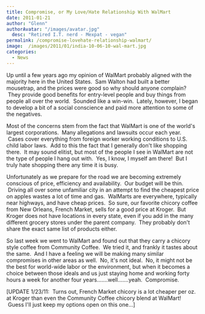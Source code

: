 ```yaml
---
title: Compromise, or My Love/Hate Relationship With WalMart
date: 2011-01-21
author: "Glenn"
authorAvatar: "/images/avatar.jpg"
  desc: "Retired I.T. nerd - Mexpat - vegan"
permalink: /compromise-lovehate-relationship-walmart/
image:  /images/2011/01/india-10-06-10-wal-mart.jpg
categories:
  - News
---
```

Up until a few years ago my opinion of WalMart probably aligned with the majority here in the United States.  Sam Walton had built a better mousetrap, and the prices were good so why should anyone complain?  They provide good benefits for entry-level people and buy things from people all over the world.  Sounded like a win-win.  Lately, however, I began to develop a bit of a social conscience and paid more attention to some of the negatives.

Most of the concerns stem from the fact that WalMart is one of the world's largest corporations.  Many allegations and lawsuits occur each year.  Cases cover everything from foreign worker working conditions to U.S. child labor laws.  Add to this the fact that I generally don't like shopping there.  It may sound elitist, but most of the people I see in WalMart are not the type of people I hang out with.  Yes, I know, I myself am there!  But I truly hate shopping there any time it is busy.

Unfortunately as we prepare for the road we are becoming extremely conscious of price, efficiency and availability.  Our budget will be thin.  Driving all over some unfamiliar city in an attempt to find the cheapest price on apples wastes a lot of time and gas.  WalMarts are everywhere, typically near highways, and have cheap prices.  So sure, our favorite chicory coffee from New Orleans, French Market, sells for a good price at Kroger.  But Kroger does not have locations in every state, even if you add in the many different grocery stores under the parent company.  They probably don't share the exact same list of products either.

So last week we went to WalMart and found out that they carry a chicory style coffee from Community Coffee.  We tried it, and frankly it tastes about the same.  And I have a feeling we will be making many similar compromises in other areas as well.  No, it's not ideal.  No, it might not be the best for world-wide labor or the environment, but when it becomes a choice between those ideals and us just staying home and working forty hours a week for another four years.......well.......yeah.  Compromise.

[UPDATE 1/23/11:  Turns out, French Market chicory is a lot cheaper per oz. at Kroger than even the Community Coffee chicory blend at WalMart!  Guess I'll just keep my options open on this one...]
